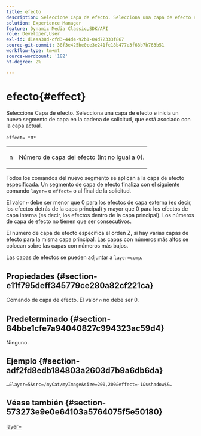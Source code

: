 ```yaml
---
title: efecto
description: Seleccione Capa de efecto. Selecciona una capa de efecto e inicia un nuevo segmento de capa en la cadena de solicitud, que está asociado con la capa actual.
solution: Experience Manager
feature: Dynamic Media Classic,SDK/API
role: Developer,User
exl-id: d1eaa38d-cfd3-44d4-92b1-04d72333f867
source-git-commit: 38f3e425be0ce3e241fc18b477e3f68b7b763b51
workflow-type: tm+mt
source-wordcount: '182'
ht-degree: 2%

---
```


# efecto{#effect}

Seleccione Capa de efecto. Selecciona una capa de efecto e inicia un nuevo segmento de capa en la cadena de solicitud, que está asociado con la capa actual.

`effect= *`n`*`

<table id="simpletable_C48DABF486604D2B9F3CBC1CD01AC76D"> 
 <tr class="strow"> 
  <td class="stentry"> <p><span class="codeph"> <span class="varname"> n</span></span> </p> </td> 
  <td class="stentry"> <p>Número de capa del efecto (int no igual a 0). </p></td> 
 </tr> 
</table>

Todos los comandos del nuevo segmento se aplican a la capa de efecto especificada. Un segmento de capa de efecto finaliza con el siguiente comando `layer=` o `effect=` o al final de la solicitud.

El valor *`n`* debe ser menor que 0 para los efectos de capa externa (es decir, los efectos detrás de la capa principal) y mayor que 0 para los efectos de capa interna (es decir, los efectos dentro de la capa principal). Los números de capa de efecto no tienen que ser consecutivos.

El número de capa de efecto especifica el orden Z, si hay varias capas de efecto para la misma capa principal. Las capas con números más altos se colocan sobre las capas con números más bajos.

Las capas de efectos se pueden adjuntar a `layer=comp`.

## Propiedades {#section-e11f795deff345779ce280a82cf221ca}

Comando de capa de efecto. El valor *`n`* no debe ser 0.

## Predeterminado {#section-84bbe1cfe7a94040827c994323ac59d4}

Ninguno.

## Ejemplo {#section-adf2fd8edb184803a2603d7b9a6db6da}

`…&layer=5&src=/myCat/myImage&size=200,200&effect=-1&$shadow$&…`

## Véase también {#section-573273e9e0e64103a5764075f5e50180}

[layer=](/help/aem-is-ir-api/is-api/http-ref/image-serving-api-ref/c-http-protocol-reference/c-command-reference/r-layer.md)

